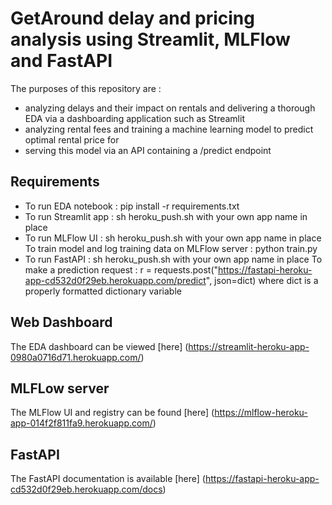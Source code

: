 # GetAround delay and pricing analysis using Streamlit, MLFlow and FastAPI

The purposes of this repository are :
- analyzing delays and their impact on rentals and delivering a thorough EDA via a dashboarding application such as Streamlit
- analyzing rental fees and training a machine learning model to predict optimal rental price for
- serving this model via an API containing a /predict endpoint

## Requirements 
- To run EDA notebook : pip install -r requirements.txt
- To run Streamlit app : sh heroku_push.sh with your own app name in place
- To run MLFlow UI : sh heroku_push.sh with your own app name in place
  To train model and log training data on MLFlow server : python train.py
- To run FastAPI : sh heroku_push.sh with your own app name in place
  To make a prediction request :
  r = requests.post("https://fastapi-heroku-app-cd532d0f29eb.herokuapp.com/predict", json=dict)
  where dict is a properly formatted dictionary variable

## Web Dashboard
The EDA dashboard can be viewed [here] (https://streamlit-heroku-app-0980a0716d71.herokuapp.com/)

## MLFLow server
The MLFlow UI and registry can be found [here] (https://mlflow-heroku-app-014f2f811fa9.herokuapp.com/)

## FastAPI
The FastAPI documentation is available [here] (https://fastapi-heroku-app-cd532d0f29eb.herokuapp.com/docs)
